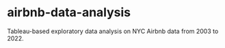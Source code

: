 # airbnb-data-analysis
Tableau-based exploratory data analysis on NYC Airbnb data from 2003 to 2022.
